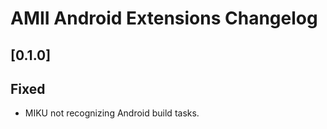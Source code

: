 <!-- Keep a Changelog guide -> https://keepachangelog.com -->

# AMII Android Extensions Changelog

## [0.1.0]

## Fixed

- MIKU not recognizing Android build tasks.
